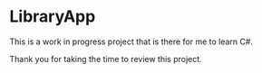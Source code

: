 # LibraryApp
This is a work in progress project that is there for me to learn C#.

Thank you for taking the time to review this project.
